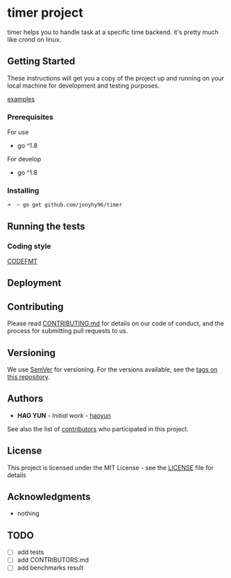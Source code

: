 # timer project

timer helps you to handle task at a specific time backend.
it's pretty much like crond on linux.

## Getting Started

These instructions will get you a copy of the project up and running on your local machine for development and testing purposes.

[examples](https://github.com/jonyhy96/timer/tree/master/examples)

### Prerequisites

For use

 - go ^1.8

For develop

 - go ^1.8

### Installing

```
➜  ~ go get github.com/jonyhy96/timer
```

## Running the tests


### Coding style

[CODEFMT](https://github.com/golang/go/wiki/CodeReviewComments)

## Deployment

## Contributing

Please read [CONTRIBUTING.md](CONTRIBUTING.md) for details on our code of conduct, and the process for submitting pull requests to us.

## Versioning

We use [SemVer](http://semver.org/) for versioning. For the versions available, see the [tags on this repository](https://gitlab.domain.com/golang/containerM/tags). 

## Authors

* **HAO YUN** - *Initial work* - [haoyun](https://github.com/jonyhy96)

See also the list of [contributors](CONTRIBUTORS.md) who participated in this project.

## License

This project is licensed under the MIT License - see the [LICENSE](LICENSE) file for details

## Acknowledgments

* nothing

## TODO

- [ ] add tests 
- [ ] add CONTRIBUTORS.md
- [ ] add benchmarks result
